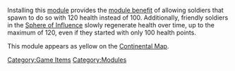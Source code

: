 Installing this [module](modules.md) provides the [module
benefit](module_benefit.md) of allowing soldiers that spawn to
do so with 120 health instead of 100. Additionally, friendly soldiers in
the [Sphere of Influence](SOI.md) slowly regenerate health over
time, up to the maximum of 120, even if they started with only 100
health points.

This module appears as yellow on the [Continental
Map](Continental_Map.md).

[Category:Game Items](Category:Game_Items.md)
[Category:Modules](Category:Modules.md)
